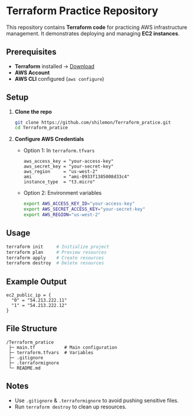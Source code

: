 # Terraform Practice Repository  

This repository contains **Terraform code** for practicing AWS infrastructure management. It demonstrates deploying and managing **EC2 instances**.  

## Prerequisites  
- **Terraform** installed → [Download](https://www.terraform.io/downloads)  
- **AWS Account**  
- **AWS CLI** configured (`aws configure`)  

## Setup  

1. **Clone the repo**  
   ```bash
   git clone https://github.com/shilemon/Terraform_pratice.git
   cd Terraform_pratice
   ```  

2. **Configure AWS Credentials**  
   - Option 1: In `terraform.tfvars`  
     ```hcl
     aws_access_key = "your-access-key"
     aws_secret_key = "your-secret-key"
     aws_region     = "us-west-2"
     ami            = "ami-0933f1385008d33c4"
     instance_type  = "t3.micro"
     ```  
   - Option 2: Environment variables  
     ```bash
     export AWS_ACCESS_KEY_ID="your-access-key"
     export AWS_SECRET_ACCESS_KEY="your-secret-key"
     export AWS_REGION="us-west-2"
     ```  

## Usage  

```bash
terraform init     # Initialize project  
terraform plan     # Preview resources  
terraform apply    # Create resources  
terraform destroy  # Delete resources  
```  

## Example Output  
```hcl
ec2_public_ip = {
  "0" = "54.213.222.11"
  "1" = "54.213.222.12"
}
```  

## File Structure  
```
/Terraform_pratice
 ├─ main.tf           # Main configuration
 ├─ terraform.tfvars  # Variables
 ├─ .gitignore
 ├─ .terraformignore
 └─ README.md
```  

## Notes  
- Use `.gitignore` & `.terraformignore` to avoid pushing sensitive files.  
- Run `terraform destroy` to clean up resources.  
